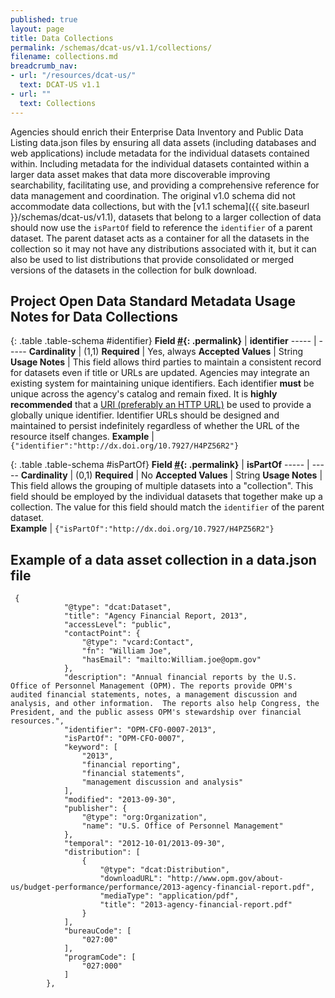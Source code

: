 ```yaml
---
published: true
layout: page
title: Data Collections
permalink: /schemas/dcat-us/v1.1/collections/
filename: collections.md
breadcrumb_nav:
- url: "/resources/dcat-us/"
  text: DCAT-US v1.1
- url: ""
  text: Collections
---
```


Agencies should enrich their Enterprise Data Inventory and Public Data Listing data.json files by ensuring all data assets (including databases and web applications) include metadata for the individual datasets contained within. Including metadata for the individual datasets containted within a larger data asset makes that data more discoverable improving searchability, facilitating use, and providing a comprehensive reference for data management and coordination. The original v1.0 schema did not accommodate data collections, but with the [v1.1 schema]({{ site.baseurl }}/schemas/dcat-us/v1.1), datasets that belong to a larger collection of data should now use the `isPartOf` field to reference the `identifier` of a parent dataset. The parent dataset acts as a container for all the datasets in the collection so it may not have any distributions associated with it, but it can also be used to list distributions that provide consolidated or merged versions of the datasets in the collection for bulk download.  


Project Open Data Standard Metadata Usage Notes for Data Collections
--------------------------------------------------

{: .table .table-schema #identifier}
**Field [#](#identifier){: .permalink}** | **identifier**
----- | -----
**Cardinality** | (1,1)
**Required** | Yes, always
**Accepted Values** | String
**Usage Notes** | This field allows third parties to maintain a consistent record for datasets even if title or URLs are updated. Agencies may integrate an existing system for maintaining unique identifiers. Each identifier **must** be unique across the agency's catalog and remain fixed. It is **highly recommended** that a [URI (preferably an HTTP URL)](http://tools.ietf.org/html/rfc3986#section-1.1.3) be used to provide a globally unique identifier. Identifier URLs should be designed and maintained to persist indefinitely regardless of whether the URL of the resource itself changes.
**Example** |  `{"identifier":"http://dx.doi.org/10.7927/H4PZ56R2"}`

{: .table .table-schema #isPartOf}
**Field [#](#isPartOf){: .permalink}** | **isPartOf**
----- | -----
**Cardinality** | (0,1)
**Required** | No
**Accepted Values** | String
**Usage Notes** | This field allows the grouping of multiple datasets into a "collection".  This field should be employed by the individual datasets that together make up a collection.  The value for this field should match the `identifier` of the parent dataset.  
**Example** |  `{"isPartOf":"http://dx.doi.org/10.7927/H4PZ56R2"}`


Example of a data asset collection in a data.json file
--------------------------------------------------
~~~~
 {
            "@type": "dcat:Dataset",
            "title": "Agency Financial Report, 2013",
            "accessLevel": "public",
            "contactPoint": {
                "@type": "vcard:Contact",
                "fn": "William Joe",
                "hasEmail": "mailto:William.joe@opm.gov"
            },
            "description": "Annual financial reports by the U.S. Office of Personnel Management (OPM). The reports provide OPM's audited financial statements, notes, a management discussion and analysis, and other information.  The reports also help Congress, the President, and the public assess OPM's stewardship over financial resources.",
            "identifier": "OPM-CFO-0007-2013",
            "isPartOf": "OPM-CFO-0007",
            "keyword": [
                "2013",
                "financial reporting",
                "financial statements",
                "management discussion and analysis"
            ],
            "modified": "2013-09-30",
            "publisher": {
                "@type": "org:Organization",
                "name": "U.S. Office of Personnel Management"
            },
            "temporal": "2012-10-01/2013-09-30",
            "distribution": [
                {
                    "@type": "dcat:Distribution",
                    "downloadURL": "http://www.opm.gov/about-us/budget-performance/performance/2013-agency-financial-report.pdf",
                    "mediaType": "application/pdf",
                    "title": "2013-agency-financial-report.pdf"
                }
            ],
            "bureauCode": [
                "027:00"
            ],
            "programCode": [
                "027:000"
            ]
        },
~~~~
